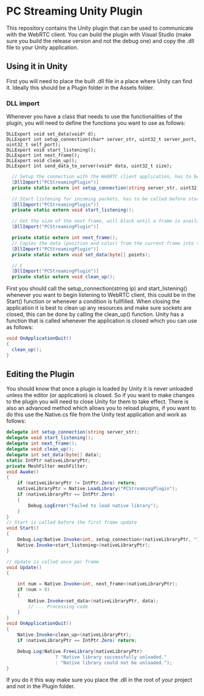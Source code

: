 # PC Streaming Unity Plugin
This repository contains the Unity plugin that can be used to communicate with the WebRTC client. You can build the plugin with Visual Studio (make sure you build the release version and not the debug one) and copy the .dll file to your Unity application.

## Using it in Unity
First you will need to place the built .dll file in a place where Unity can find it. Ideally this should be a Plugin folder in the Assets folder. 

### DLL import
Whenever you have a class that needs to use the functionalities of the plugin, you will need to define the functions you want to use as follows:

    DLLExport void set_data(void* d);
    DLLExport int setup_connection(char* server_str, uint32_t server_port, uint32_t self_port);
    DLLExport void start_listening();
    DLLExport int next_frame();
    DLLExport void clean_up();
    DLLExport int send_data_to_server(void* data, uint32_t size);

```csharp
  // Setup the connection with the WebRTC client application, has to be called before starting the client application
  [DllImport("PCStreamingPlugin")]
  private static extern int setup_connection(string server_str, uint32_t server_port, uint32_t self_port);

  // Start listening for incoming packets, has to be called before starting the client application
  [DllImport("PCStreamingPlugin")]
  private static extern void start_listening();

  // Get the size of the next frame, will block until a frame is available or until the application ends (will return 0 when that happens)  
  [DllImport("PCStreamingPlugin")]

  private static extern int next_frame();
  // Copies the data (position and color) from the current frame into the provided buffer
  [DllImport("PCStreamingPlugin")]
  private static extern void set_data(byte[] points);

  // C
  [DllImport("PCStreamingPlugin")]
  private static extern void clean_up();
```

First you should call the setup_connection(string ip) and start_listening() whenever you want to begin listening to WebRTC client, this could be in the Start() function or whenever a condition is fullfilled. When closing the application it is best to clean up any resources and make sure sockets are closed, this can be done by calling the clean_up() function. Unity has a function that is called whenever the application is closed which you can use as follows:

```csharp
void OnApplicationQuit()
{
  clean_up();
}
```

## Editing the Plugin
You should know that once a plugin is loaded by Unity it is never unloaded unless the editor (or application) is closed. So if you want to make changes to the plugin you will need to close Unity for them to take effect. There is also an advanced method which allows you to reload plugins, if you want to do this use the Native.cs file from the Unity test application and work as follows:

```csharp
delegate int setup_connection(string server_str);
delegate void start_listening();
delegate int next_frame();
delegate void clean_up();
delegate int set_data(byte[] data);
static IntPtr nativeLibraryPtr;
private MeshFilter meshFilter;
void Awake()
{
    if (nativeLibraryPtr != IntPtr.Zero) return;
    nativeLibraryPtr = Native.LoadLibrary("PCStreamingPlugin");
    if (nativeLibraryPtr == IntPtr.Zero)
    {
        Debug.LogError("Failed to load native library");
    }
}
// Start is called before the first frame update
void Start()
{
    Debug.Log(Native.Invoke<int, setup_connection>(nativeLibraryPtr, "172.22.107.250"));
    Native.Invoke<start_listening>(nativeLibraryPtr);
}

// Update is called once per frame
void Update()
{

    int num = Native.Invoke<int, next_frame>(nativeLibraryPtr);
    if (num > 0)
    {
        Native.Invoke<set_data>(nativeLibraryPtr, data);
        // ... Processing code
    }
}
void OnApplicationQuit()
{
    Native.Invoke<clean_up>(nativeLibraryPtr);
    if (nativeLibraryPtr == IntPtr.Zero) return;

    Debug.Log(Native.FreeLibrary(nativeLibraryPtr)
                  ? "Native library successfully unloaded."
                  : "Native library could not be unloaded.");
}
```

If you do it this way make sure you place the .dll in the root of your project and not in the Plugin folder.
